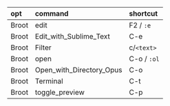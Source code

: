 |opt|command|shortcut|
|:-|:-|:-|
|Broot|edit|F2 / `:e`|
|Broot|Edit_with_Sublime_Text|C-e|
|Broot|Filter|c/`<text>`|
|Broot|open|C-o / `:ol`|
|Broot|Open_with_Directory_Opus|C-o|
|Broot|Terminal|C-t|
|Broot|toggle_preview|C-p|